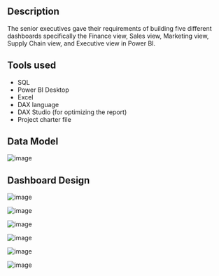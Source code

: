 ## Description
The senior executives gave their requirements of building five different dashboards specifically the Finance view, Sales view, Marketing view, Supply Chain view, and Executive view in Power BI.

## Tools used
- SQL
- Power BI Desktop
- Excel
- DAX language
- DAX Studio (for optimizing the report)
- Project charter file


## Data Model
![image](https://github.com/GoodbyeKittyy/Business-Intelligence-Dashboard/assets/161730857/44f5e49f-bb4b-415f-badc-a32a5951b4dc)

## Dashboard Design

![image](https://github.com/GoodbyeKittyy/Business-Intelligence-Dashboard/assets/161730857/578808c6-9b75-4f2e-be4a-e2563a03a64c)

![image](https://github.com/GoodbyeKittyy/Business-Intelligence-Dashboard/assets/161730857/748a4654-377f-4788-9f12-e1b0c29cdb66)

![image](https://github.com/GoodbyeKittyy/Business-Intelligence-Dashboard/assets/161730857/22f20e14-5c88-4493-ae21-67f05dd6ad00)

![image](https://github.com/GoodbyeKittyy/Business-Intelligence-Dashboard/assets/161730857/184ebc1b-8cec-4970-ba73-02744e13c6bf)

![image](https://github.com/GoodbyeKittyy/Business-Intelligence-Dashboard/assets/161730857/984b1427-c554-44e7-a0d6-81ea2cdf06a4)

![image](https://github.com/GoodbyeKittyy/Business-Intelligence-Dashboard/assets/161730857/2267a9db-cfbc-4a9a-8684-71159393f610)

